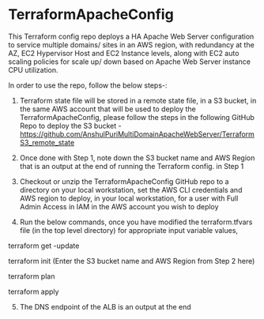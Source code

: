 # TerraformApacheConfig
This Terraform config repo deploys a HA Apache Web Server configuration to service multiple domains/ sites in an AWS region, 
with redundancy at the AZ, EC2 Hypervisor Host and EC2 Instance levels, along with EC2 auto scaling policies for scale up/ down based on Apache Web Server instance CPU utilization.


In order to use the repo, follow the below steps-:

1) Terraform state file will be stored in a remote state file, in a S3 bucket, in the same AWS account that will be used to deploy the TerraformApacheConfig, please follow the steps in the following GitHub Repo to deploy the S3 bucket - https://github.com/AnshulPuriMultiDomainApacheWebServer/TerraformS3_remote_state


2) Once done with Step 1, note down the S3 bucket name and AWS Region that is an output at the end of running the Terraform config. in Step 1

3) Checkout or unzip the TerraformApacheConfig GitHub repo to a directory on your local workstation, set the AWS CLI credentials and AWS region to deploy, in your local workstation, for a user with Full Admin Access in IAM in the AWS account you wish to deploy

4) Run the below commands, once you have modified the terraform.tfvars file (in the top level directory) for appropriate input variable values,


terraform get -update

terraform init (Enter the S3 bucket name and AWS Region from Step 2 here)

terraform plan

terraform apply

5) The DNS endpoint of the ALB is an output at the end


   
